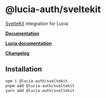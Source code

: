 # @lucia-auth/sveltekit

[SvelteKit](https://kit.svelte.dev) integration for Lucia

**[Documentation](https://lucia-auth.vercel.app/sveltekit/start-here/getting-started)**

**[Lucia documentation](https://lucia-auth.vercel.app)**

**[Changelog](https://github.com/pilcrowOnPaper/lucia-auth/blob/main/packages/sveltekit/CHANGELOG.md)**

## Installation

```bash
npm i @lucia-auth/sveltekit
pnpm add @lucia-auth/sveltekit
yarn add @lucia-auth/sveltekit
```